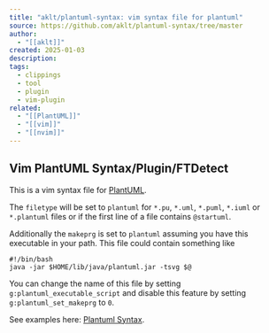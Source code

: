 ```yaml
---
title: "aklt/plantuml-syntax: vim syntax file for plantuml"
source: https://github.com/aklt/plantuml-syntax/tree/master
author:
  - "[[aklt]]"
created: 2025-01-03
description: 
tags:
  - clippings
  - tool
  - plugin
  - vim-plugin
related:
  - "[[PlantUML]]"
  - "[[vim]]"
  - "[[nvim]]"
---
```

## Vim PlantUML Syntax/Plugin/FTDetect

This is a vim syntax file for [PlantUML](http://plantuml.com/).

The `filetype` will be set to `plantuml` for `*.pu`, `*.uml`, `*.puml`, `*.iuml` or `*.plantuml` files or if the first line of a file contains `@startuml`.

Additionally the `makeprg` is set to `plantuml` assuming you have this executable in your path. This file could contain something like

```
#!/bin/bash
java -jar $HOME/lib/java/plantuml.jar -tsvg $@
```

You can change the name of this file by setting `g:plantuml_executable_script` and disable this feature by setting `g:plantuml_set_makeprg` to `0`.

See examples here: [Plantuml Syntax](https://aklt.github.io/plantuml/).